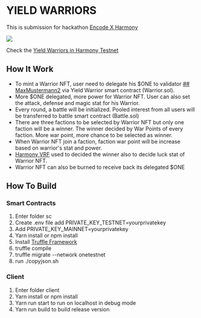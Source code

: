 # YIELD WARRIORS

This is submission for hackathon [Encode X Harmony](https://www.encode.club/harmony-hackathon)

![](https://res.cloudinary.com/dey55ubjm/image/upload/v1666534722/yw/sss.png)

Check the [Yield Warriors in Harmony Testnet](https://yw.traderbotx.space)


## How It Work

- To mint a Warrior NFT, user need to delegate his $ONE to validator [## MaxMustermann2](https://staking.harmony.one/validators/testnet/one198pwc4uq879kjhczvyl9lgt5nst9c5zhwhfrvz) via Yield Warrior smart contract (Warrior.sol).
- More $ONE delegated, more power for Warrior NFT. User can also set the attack, defense and magic stat for his Warrior.
- Every round, a battle will be initialized. Pooled interest from all users will be transferred to battle smart contract (Battle.sol)
- There are three factions to be selected by Warrior NFT but only one faction will be a winner. The winner decided by War Points of every faction. More war point, more chance to be selected as winner.
- When Warrior NFT join a faction, faction war point will be increase based on warrior's stat and power.
- [Harmony VRF](https://docs.harmony.one/home/developers/tools/harmony-vrf) used to decided the winner also to decide luck stat of Warrior NFT.
- Warrior NFT can also be burned to receive back its delegated $ONE
  

## How To Build

### Smart Contracts

1. Enter folder sc
2. Create .env file add PRIVATE_KEY_TESTNET=yourprivatekey
3. Add PRIVATE_KEY_MAINNET=yourprivatekey
4. Yarn install or npm install
5. Install [Truffle Framework](https://trufflesuite.com/docs/truffle/getting-started/installation)
6. truffle compile 
7. truffle migrate --network onetestnet
8. run ./copyjson.sh
 

### Client

1. Enter folder client
2. Yarn install or npm install
3. Yarn run start to run on localhost in debug mode
4. Yarn run build to build release version